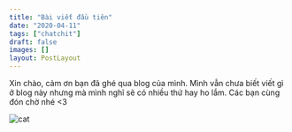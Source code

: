 ```yaml
---
title: "Bài viết đầu tiên"
date: "2020-04-11"
tags: ["chatchit"]
draft: false
images: []
layout: PostLayout
---
```


Xin chào, cảm ơn bạn đã ghé qua blog của mình. Mình vẫn chưa biết viết gì ở blog này nhưng mà mình nghĩ sẽ có nhiều thứ hay ho lắm. Các bạn cùng đón chờ nhé \<3

![cat](https://media.giphy.com/media/vFKqnCdLPNOKc/giphy.gif)
